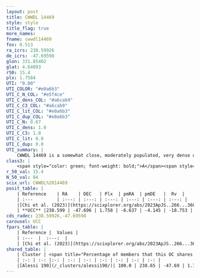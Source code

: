 ```yaml
---
layout: post
title: CWWDL 14469
style: style
title_flag: true
more_names: 
fname: cwwdl14469
fov: 0.513
ra_icrs: 238.59926
de_icrs: -47.69598
glon: 331.85402
glat: 4.64093
r50: 15.4
plx: 1.7584
UTI: "0.00"
UTI_COLOR: "#e0a6b3"
UTI_C_N_COL: "#e5f4ce"
UTI_C_dens_COL: "#a6cab9"
UTI_C_C3_COL: "#a6cab9"
UTI_C_lit_COL: "#e0a6b3"
UTI_C_dup_COL: "#e0a6b3"
UTI_C_N: 0.67
UTI_C_dens: 1.0
UTI_C_C3: 1.0
UTI_C_lit: 0.0
UTI_C_dup: 0.0
UTI_summary: |
    CWWDL 14469 is a somewhat close, moderately populated, very dense object of very high C3 quality. It was recently reported in the literature.<br><br><span style="color: #99180f; font-weight: bold;">Warning: </span>This is very likely a duplicate object, which shares a large percentage of members with at least one previously reported entry.
class3: |
    <span style="color: green; font-weight: bold;">A</span><span style="color: green; font-weight: bold;">A</span>
r_50_val: 15.4
N_50_val: 84
scix_url: CWWDL%2014469
posit_table: |
    | Reference    | RA    | DEC   | Plx  | pmRA  | pmDE   |  Rv  |
    | :---         | :---: | :---: | :---: | :---: | :---: | :---: |
    |[Chi et al. (2023)](https://scixplorer.org/abs/2023ApJS..266...36C) | 238.671 | -47.659 | 1.743 | -6.608 | -4.076 | -18.859 |
    | **UCC** |238.599 | -47.696 | 1.758 | -6.637 | -4.145 | -18.753 | 
cds_radec: 238.59926,-47.69598
carousel: UCC
fpars_table: |
    | Reference |  Values |
    | :---  |  :---:  |
    | [Chi et al. (2023)](https://scixplorer.org/abs/2023ApJS..266...36C) | `logAge=6.8, Z=0.2` |
shared_table: |
    | Cluster | <span title="Percentage of members that this OC shares with the ones listed">%</span>   | RA   | DEC   | Plx   | pmRA  | pmDE  | Rv | UTI |
    | :-: | :-: |:-: | :-: | :-: | :-: | :-: | :-: | :-: |
    |[Alessi 190](/_clusters/alessi190/)| 100.0 | 238.65 | -47.69 | 1.76 | -6.64 | -4.17 | -18.7 |0.89 |
---
```

